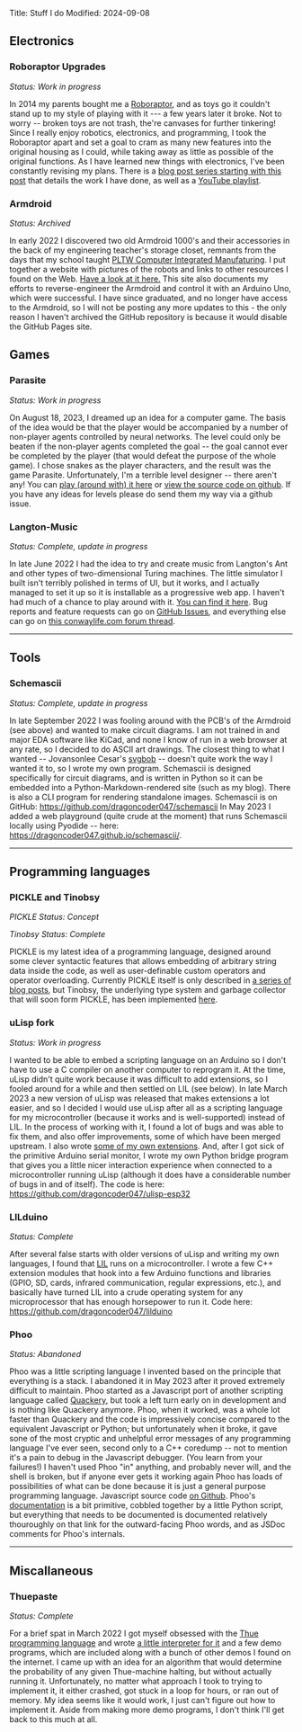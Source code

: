 Title: Stuff I do
Modified: 2024-09-08

<!-- markdownlint-disable no-emphasis-as-heading -->

## Electronics

<!-- cSpell: ignore Roboraptor -->

### Roboraptor Upgrades

*Status: Work in progress*

In 2014 my parents bought me a [Roboraptor](https://wowwee.com/roboraptor-x), and as toys go it couldn't stand up to my style of playing with it --- a few years later it broke. Not to worry -- broken toys are not trash, the're canvases for further tinkering! Since I really enjoy robotics, electronics, and programming, I took the Roboraptor apart and set a goal to cram as many new features into the original housing as I could, while taking away as little as possible of the original functions. As I have learned new things with electronics, I've been constantly revising my plans. There is a [blog post series starting with this post](https://dragoncoder047.github.io/blog/2022/shifting-gears/) that details the work I have done, as well as a [YouTube playlist](https://youtube.com/playlist?list=PLXg4OyDLVSdqz-7M6-BQkuVG3apBC2GT3&si=BEckmMnR1Ue5meKj).

### Armdroid

<!-- cSpell: ignore PLTW -->

*Status: Archived*

In early 2022 I discovered two old Armdroid 1000's and their accessories in the back of my engineering teacher's storage closet, remnants from the days that my school taught [PLTW Computer Integrated Manufaturing](https://www.pltw.org/computer-integrated-manufacturing-course-outline). I put together a website with pictures of the robots and links to other resources I found on the Web. [Have a look at it here.](/armdroid/) This site also documents my efforts to reverse-engineer the Armdroid and control it with an Arduino Uno, which were successful. I have since graduated, and no longer have access to the Armdroid, so I will not be posting any more updates to this - the only reason I haven't archived the GitHub repository is because it would disable the GitHub Pages site.

## Games

### Parasite

*Status: Work in progress*

On August 18, 2023, I dreamed up an idea for a computer game. The basis of the idea would be that the player would be accompanied by a number of non-player agents controlled by neural networks. The level could only be beaten if the non-player agents completed the goal -- the goal cannot ever be completed by the player (that would defeat the purpose of the whole game). I chose snakes as the player characters, and the result was the game Parasite. Unfortunately, I'm a terrible level designer -- there aren't any! You can [play (around with) it here](/parasite/) or [view the source code on github](https://github.com/dragoncoder047/parasite/). If you have any ideas for levels please do send them my way via a github issue.

### Langton-Music

*Status: Complete, update in progress*

In late June 2022 I had the idea to try and create music from Langton's Ant and other types of two-dimensional Turing machines. The little simulator I built isn't terribly polished in terms of UI, but it works, and I actually managed to set it up so it is installable as a progressive web app. I haven't had much of a chance to play around with it. [You can find it here](/langton-music/index.html). Bug reports and feature requests can go on [GitHub Issues](https://github.com/dragoncoder047/langton-music/issues/), and everything else can go on [this conwaylife.com forum thread](https://conwaylife.com/forums/viewtopic.php?f=11&p=147432).

---

## Tools

### Schemascii

<!-- cSpell: ignore Jovansonlee -->

*Status: Complete, update in progress*

In late September 2022 I was fooling around with the PCB's of the Armdroid (see above) and wanted to make circuit diagrams. I am not trained in and major EDA software like KiCad, and none I know of run in a web browser at any rate, so I decided to do ASCII art drawings. The closest thing to what I wanted -- Jovansonlee Cesar's [svgbob](https://github.com/ivanceras/svgbob) -- doesn't quite work the way I wanted it to, so I wrote my own program. Schemascii is designed specifically for circuit diagrams, and is written in Python so it can be embedded into a Python-Markdown-rendered site (such as my blog). There is also a CLI program for rendering standalone images. Schemascii is on GitHub: <https://github.com/dragoncoder047/schemascii> In May 2023 I added a web playground (quite crude at the moment) that runs Schemascii locally using Pyodide -- here: <https://dragoncoder047.github.io/schemascii/>.

---

## Programming languages

### PICKLE and Tinobsy

<!-- cSpell: ignore Tinobsy -->

*PICKLE Status: Concept*

*Tinobsy Status: Complete*

PICKLE is my latest idea of a programming language, designed around some clever syntactic features that allows embedding of arbitrary string data inside the code, as well as user-definable custom operators and operator overloading. Currently PICKLE itself is only described in [a series of blog posts](/blog/pickles.html), but Tinobsy, the underlying type system and garbage collector that will soon form PICKLE, has been implemented [here](https://github.com/dragoncoder047/tinobsy/).

### uLisp fork

*Status: Work in progress*

I wanted to be able to embed a scripting language on an Arduino so I don't have to use a C compiler on another computer to reprogram it. At the time, uLisp didn't quite work because it was difficult to add extensions, so I fooled around for a while and then settled on LIL (see below). In late March 2023 a new version of uLisp was released that makes extensions a lot easier, and so I decided I would use uLisp after all as a scripting language for my microcontroller (because it works and is well-supported) instead of LIL. In the process of working with it, I found a lot of bugs and was able to fix them, and also offer improvements, some of which have been merged upstream. I also wrote [some of my own extensions](/pages/ulisp_howto.html). And, after I got sick of the primitive Arduino serial monitor, I wrote my own Python bridge program that gives you a little nicer interaction experience when connected to a microcontroller running uLisp (although it does have a considerable number of bugs in and of itself). The code is here: <https://github.com/dragoncoder047/ulisp-esp32>

### LILduino

<!-- cSpell: ignore Lduino GPIO -->

*Status: Complete*

After several false starts with older versions of uLisp and writing my own languages, I found that [LIL](http://runtimeterror.com/tech/lil/) runs on a microcontroller. I wrote a few C++ extension modules that hook into a few Arduino functions and libraries (GPIO, SD, cards, infrared communication, regular expressions, etc.), and basically have turned LIL into a crude operating system for any microprocessor that has enough horsepower to run it. Code here: <https://github.com/dragoncoder047/lilduino>

### Phoo

<!-- cSpell: ignore Phoo -->

*Status: Abandoned*

Phoo was a little scripting language I invented based on the principle that everything is a stack. I abandoned it in May 2023 after it proved extremely difficult to maintain. Phoo started as a Javascript port of another scripting language called [Quackery](https://github.com/GordonCharlton/Quackery), but took a left turn early on in development and is nothing like Quackery anymore. Phoo, when it worked, was a whole lot faster than Quackery and the code is impressively concise compared to the equivalent Javascript or Python; but unfortunately when it broke, it gave sone of the most cryptic and unhelpful error messages of any programming language I've ever seen, second only to a C++ coredump -- not to mention it's a pain to debug in the Javascript debugger. (You learn from your failures!) I haven't used Phoo "in" anything, and probably never will, and the shell is broken, but if anyone ever gets it working again Phoo has loads of possibilities of what can be done because it is just a general purpose programming language. Javascript source code [on Github](https://github.com/dragoncoder047/phoo). Phoo's [documentation](/phoo/docs/index.html) is a bit primitive, cobbled together by a little Python script, but everything that needs to be documented is documented relatively thouroughly on that link for the outward-facing Phoo words, and as JSDoc comments for Phoo's internals.

---

## Miscallaneous

### Thuepaste

<!-- cSpell: ignore Thue -->

*Status: Complete*

For a brief spat in March 2022 I got myself obsessed with the [Thue programming language](https://en.wikipedia.org/wiki/Thue_(programming_language)) and wrote [a little interpreter for it](/thuepaste/) and a few demo programs, which are included along with a bunch of other demos I found on the internet. I came up with an idea for an algorithm that would determine the probability of any given Thue-machine halting, but without actually running it. Unfortunately, no matter what approach I took to trying to implement it, it either crashed, got stuck in a loop for hours, or ran out of memory. My idea seems like it would work, I just can't figure out how to implement it. Aside from making more demo programs, I don't think I'll get back to this much at all.
